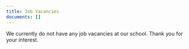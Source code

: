 ```yaml
---
title: Job Vacancies
documents: []
---
```


We currently do not have any job vacancies at our school. Thank you for your interest.
